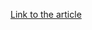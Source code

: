 [Link to the article](https://cybersecuritynews.com/malicious-ai-tools-spike-200-and-discussions-on-jailbreaking/)
